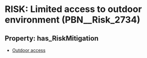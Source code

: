 # RISK: __Limited access to outdoor environment__ (PBN__Risk_2734)

## Property: has_RiskMitigation

* [Outdoor access](PBN__Mitigation_776)


